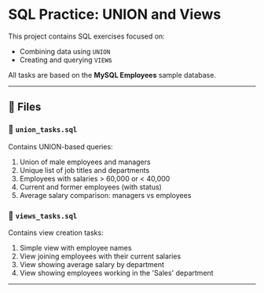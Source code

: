 # SQL Practice: UNION and Views

This project contains SQL exercises focused on:
- Combining data using `UNION`
- Creating and querying `VIEW`s

All tasks are based on the **MySQL Employees** sample database.

---

## 📘 Files

### 🔹 `union_tasks.sql`
Contains UNION-based queries:
1. Union of male employees and managers  
2. Unique list of job titles and departments  
3. Employees with salaries > 60,000 or < 40,000  
4. Current and former employees (with status)  
5. Average salary comparison: managers vs employees  

### 🔹 `views_tasks.sql`
Contains view creation tasks:
1. Simple view with employee names  
2. View joining employees with their current salaries  
3. View showing average salary by department  
4. View showing employees working in the 'Sales' department  

---
